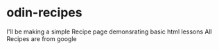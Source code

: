 # odin-recipes
I'll be making a simple Recipe page demonsrating basic html lessons
All Recipes are from google
